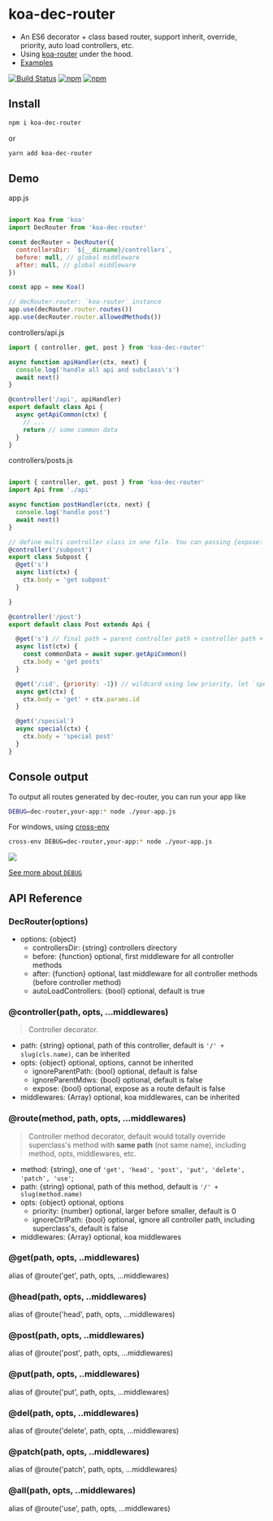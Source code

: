 # koa-dec-router

* An ES6 decorator + class based router, support inherit, override, priority, auto load controllers, etc.
* Using [koa-router](https://github.com/alexmingoia/koa-router) under the hood.
* [Examples](test/app)


[![Build Status](https://travis-ci.org/zaaack/koa-dec-router.svg?branch=master)](https://travis-ci.org/zaaack/koa-dec-router) [![npm](https://img.shields.io/npm/v/koa-dec-router.svg)](https://www.npmjs.com/package/koa-dec-router) [![npm](https://img.shields.io/npm/dm/koa-dec-router.svg)](https://www.npmjs.com/package/koa-dec-router)

## Install

```sh
npm i koa-dec-router

```

or

```sh
yarn add koa-dec-router
```
## Demo

app.js
```js

import Koa from 'koa'
import DecRouter from 'koa-dec-router'

const decRouter = DecRouter({
  controllersDir: `${__dirname}/controllers`,
  before: null, // global middleware
  after: null, // global middleware
})

const app = new Koa()

// decRouter.router: `koa-router` instance
app.use(decRouter.router.routes())
app.use(decRouter.router.allowedMethods())

```

controllers/api.js
```js
import { controller, get, post } from 'koa-dec-router'

async function apiHandler(ctx, next) {
  console.log('handle all api and subclass\'s')
  await next()
}

@controller('/api', apiHandler)
export default class Api {
  async getApiCommon(ctx) {
    // ...
    return // some common data
  }
}

```

controllers/posts.js

```js

import { controller, get, post } from 'koa-dec-router'
import Api from './api'

async function postHandler(ctx, next) {
  console.log('handle post')
  await next()
}

// define multi controller class in one file. You can passing {expose: false} to disable exposing this controller, which can still be inherit.
@controller('/subpost')
export class Subpost {
  @get('s')
  async list(ctx) {
    ctx.body = 'get subpost'
  }

}

@controller('/post')
export default class Post extends Api {

  @get('s') // final path = parent controller path + controller path + method path
  async list(ctx) {
    const commonData = await super.getApiCommon()
    ctx.body = 'get posts'
  }

  @get('/:id', {priority: -1}) // wildcard using low priority, let `special` method handle first
  async get(ctx) {
    ctx.body = 'get' + ctx.params.id
  }

  @get('/special')
  async special(ctx) {
    ctx.body = 'special post'
  }
}

```

## Console output

To output all routes generated by dec-router, you can run your app like

```sh
DEBUG=dec-router,your-app:* node ./your-app.js
```
For windows, using [cross-env](https://github.com/kentcdodds/cross-env)

```sh
cross-env DEBUG=dec-router,your-app:* node ./your-app.js
```

![](docs/dev.png)


[See more about `DEBUG`](https://github.com/visionmedia/debug)


## API Reference

### DecRouter(options)
* options: {object}
  * controllersDir: {string} controllers directory
  * before: {function} optional, first middleware for all controller methods
  * after: {function} optional, last middleware for all controller methods (before controller method)
  * autoLoadControllers: {bool} optional, default is true

### @controller(path, opts, ...middlewares)

> Controller decorator.

* path: {string} optional, path of this controller, default is `'/' + slug(cls.name)`, can be inherited
* opts: {object} optional, options, cannot be inherited
  * ignoreParentPath: {bool} optional, default is false
  * ignoreParentMdws: {bool} optional, default is false
  * expose: {bool} optional, expose as a route default is false
* middlewares: {Array<function>} optional, koa middlewares, can be inherited


### @route(method, path, opts, ...middlewares)
> Controller method decorator, default would totally override superclass's method with **same path** (not same name), including method, opts, middlewares, etc.
* method: {string}, one of `'get', 'head', 'post', 'put', 'delete', 'patch', 'use'`;
* path: {string} optional, path of this method, default is `'/' + slug(method.name)`
* opts: {object} optional, options
  * priority: {number} optional, larger before smaller, default is 0
  * ignoreCtrlPath: {bool} optional, ignore all controller path, including superclass's, default is false
* middlewares: {Array<function>} optional, koa middlewares


### @get(path, opts, ..middlewares)
alias of @route('get', path, opts, ...middlewares)

### @head(path, opts, ..middlewares)
alias of @route('head', path, opts, ...middlewares)

### @post(path, opts, ..middlewares)
alias of @route('post', path, opts, ...middlewares)

### @put(path, opts, ..middlewares)
alias of @route('put', path, opts, ...middlewares)

### @del(path, opts, ..middlewares)
alias of @route('delete', path, opts, ...middlewares)

### @patch(path, opts, ..middlewares)
alias of @route('patch', path, opts, ...middlewares)

### @all(path, opts, ..middlewares)
alias of @route('use', path, opts, ...middlewares)
